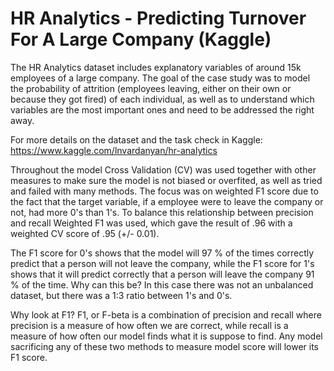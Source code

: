 # HR Analytics - Predicting Turnover For A Large Company (Kaggle)
The HR Analytics dataset includes explanatory variables of around 15k employees of a large company. The goal of the case study was to model the probability of attrition (employees leaving, either on their own or because they got fired) of each individual, as well as to understand which variables are the most important ones and need to be addressed the right away.

For more details on the dataset and the task check in Kaggle:
https://www.kaggle.com/lnvardanyan/hr-analytics

Throughout the model Cross Validation (CV) was used together with other measures to make sure the model is not biased or overfited, as well as tried and failed with many methods. The focus was on weighted F1 score due to the fact that the target variable, if a employee were to leave the company or not, had more 0's than 1's. To balance this relationship between precision and recall Weighted F1 was used, which gave the result of .96 with a weighted CV score of .95 (+/- 0.01).

The F1 score for 0's shows that the model will 97 % of the times correctly predict that a person will not leave the company, while the F1 score for 1's shows that it will predict correctly that a person will leave the company 91 % of the time. Why can this be? In this case there was not an unbalanced dataset, but there was a 1:3 ratio between 1's and 0's. 

Why look at F1? F1, or F-beta is a combination of precision and recall where precision is a measure of how often we are correct, while recall is a measure of how often our model finds what it is suppose to find. Any model sacrificing any of these two methods to measure model score will lower its F1 score.
